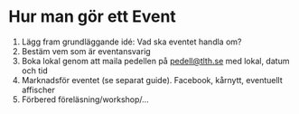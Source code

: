 Hur man gör ett Event
=====================

 1. Lägg fram grundläggande idé: Vad ska eventet handla om?
 2. Bestäm vem som är eventansvarig
 3. Boka lokal genom att maila pedellen på pedell@tlth.se med lokal, datum och tid
 4. Marknadsför eventet (se separat guide). Facebook, kårnytt, eventuellt affischer
 5. Förbered föreläsning/workshop/...
